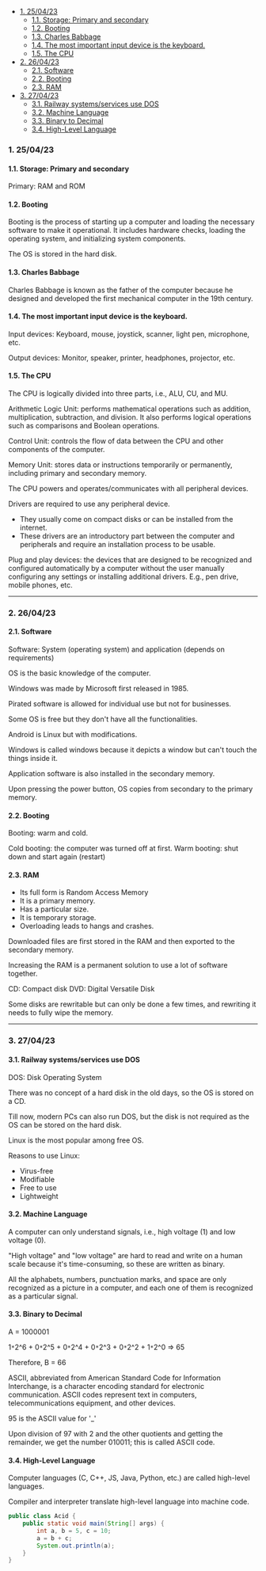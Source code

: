 - [1. 25/04/23](#1-250423)
  - [1.1. Storage: Primary and secondary](#11-storage-primary-and-secondary)
  - [1.2. Booting](#12-booting)
  - [1.3. Charles Babbage](#13-charles-babbage)
  - [1.4. The most important input device is the keyboard.](#14-the-most-important-input-device-is-the-keyboard)
  - [1.5. The CPU](#15-the-cpu)
- [2. 26/04/23](#2-260423)
  - [2.1. Software](#21-software)
  - [2.2. Booting](#22-booting)
  - [2.3. RAM](#23-ram)
- [3. 27/04/23](#3-270423)
  - [3.1. Railway systems/services use DOS](#31-railway-systemsservices-use-dos)
  - [3.2. Machine Language](#32-machine-language)
  - [3.3. Binary to Decimal](#33-binary-to-decimal)
  - [3.4. High-Level Language](#34-high-level-language)


### 1. 25/04/23

#### 1.1. Storage: Primary and secondary

Primary: RAM and ROM

#### 1.2. Booting

Booting is the process of starting up a computer and loading the necessary software to make it operational. It includes hardware checks, loading the operating system, and initializing system components.

The OS is stored in the hard disk.

#### 1.3. Charles Babbage

Charles Babbage is known as the father of the computer because he designed and developed the first mechanical computer in the 19th century.

#### 1.4. The most important input device is the keyboard.

Input devices: Keyboard, mouse, joystick, scanner, light pen, microphone, etc.

Output devices: Monitor, speaker, printer, headphones, projector, etc.

#### 1.5. The CPU

The CPU is logically divided into three parts, i.e., ALU, CU, and MU.

Arithmetic Logic Unit: performs mathematical operations such as addition, multiplication, subtraction, and division. It also performs logical operations such as comparisons and Boolean operations.

Control Unit: controls the flow of data between the CPU and other components of the computer.

Memory Unit: stores data or instructions temporarily or permanently, including primary and secondary memory.

The CPU powers and operates/communicates with all peripheral devices.

Drivers are required to use any peripheral device.

- They usually come on compact disks or can be installed from the internet.
- These drivers are an introductory part between the computer and peripherals and require an installation process to be usable.

Plug and play devices: the devices that are designed to be recognized and configured automatically by a computer without the user manually configuring any settings or installing additional drivers. E.g., pen drive, mobile phones, etc.

---

### 2. 26/04/23

#### 2.1. Software

Software: System (operating system) and application (depends on requirements)

OS is the basic knowledge of the computer.

Windows was made by Microsoft first released in 1985.

Pirated software is allowed for individual use but not for businesses.

Some OS is free but they don't have all the functionalities.

Android is Linux but with modifications.

Windows is called windows because it depicts a window but can't touch the things inside it.

Application software is also installed in the secondary memory.

Upon pressing the power button, OS copies from secondary to the primary memory.

#### 2.2. Booting

Booting: warm and cold.

Cold booting: the computer was turned off at first.
Warm booting: shut down and start again (restart)

#### 2.3. RAM

- Its full form is Random Access Memory
- It is a primary memory.
- Has a particular size.
- It is temporary storage.
- Overloading leads to hangs and crashes.

Downloaded files are first stored in the RAM and then exported to the secondary memory.

Increasing the RAM is a permanent solution to use a lot of software together.

CD: Compact disk
DVD: Digital Versatile Disk

Some disks are rewritable but can only be done a few times, and rewriting it needs to fully wipe the memory.

---

### 3. 27/04/23

#### 3.1. Railway systems/services use DOS

DOS: Disk Operating System

There was no concept of a hard disk in the old days, so the OS is stored on a CD.

Till now, modern PCs can also run DOS, but the disk is not required as the OS can be stored on the hard disk.

Linux is the most popular among free OS.

Reasons to use Linux:

- Virus-free
- Modifiable
- Free to use
- Lightweight

#### 3.2. Machine Language

A computer can only understand signals, i.e., high voltage (1) and low voltage (0).

"High voltage" and "low voltage" are hard to read and write on a human scale because it's time-consuming, so these are written as binary.

All the alphabets, numbers, punctuation marks, and space are only recognized as a picture in a computer, and each one of them is recognized as a particular signal.

#### 3.3. Binary to Decimal

A = 1000001

1`*`2^6 + 0`*`2^5 + 0`*`2^4 + 0`*`2^3 + 0`*`2^2 + 1`*`2^0
=> 65

Therefore, B = 66

ASCII, abbreviated from American Standard Code for Information Interchange, is a character encoding standard for electronic communication. ASCII codes represent text in computers, telecommunications equipment, and other devices.

95 is the ASCII value for '\_'

Upon division of 97 with 2 and the other quotients and getting the remainder, we get the number 010011; this is called ASCII code.

#### 3.4. High-Level Language

Computer languages (C, C++, JS, Java, Python, etc.) are called high-level languages.

Compiler and interpreter translate high-level language into machine code.

```java
public class Acid {
    public static void main(String[] args) {
        int a, b = 5, c = 10;
        a = b + c;
        System.out.println(a);
    }
}
```
